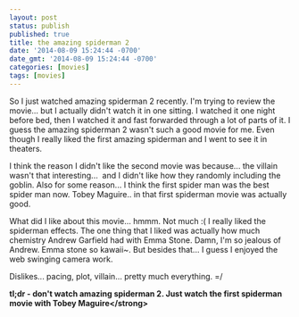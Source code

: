 ```yaml
---
layout: post
status: publish
published: true
title: the amazing spiderman 2
date: '2014-08-09 15:24:44 -0700'
date_gmt: '2014-08-09 15:24:44 -0700'
categories: [movies]
tags: [movies]
---
```

<p>So I just watched amazing spiderman 2 recently. I'm trying to review the movie... but I actually didn't watch it in one sitting. I watched it one night before bed, then I watched it and fast forwarded through a lot of parts of it. I guess the amazing spiderman 2 wasn't such a good movie for me. Even though I really liked the first amazing spiderman and I went to see it in theaters.</p>
<p>I think the reason I didn't like the second movie was because... the villain wasn't that interesting...&nbsp; and I didn't like how they randomly including the goblin. Also for some reason... I think the first spider man was the best spider man now. Tobey Maguire.. in that first spiderman movie was actually good.</p>
<p>What did I like about this movie... hmmm. Not much :( I really liked the spiderman effects. The one thing that I liked was actually how much chemistry Andrew Garfield had with Emma Stone. Damn, I'm so jealous of Andrew. Emma stone so kawaii~. But besides that... I guess I enjoyed the web swinging camera work.</p>
<p>Dislikes... pacing, plot, villain... pretty much everything. =&#47;</p>
<p><strong>tl;dr - don't watch amazing spiderman 2. Just watch the first spiderman movie with Tobey Maguire<&#47;strong></p>
